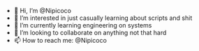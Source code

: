 - 👋 Hi, I’m @Nipicoco
- 👀 I’m interested in just casually learning about scripts and shit
- 🌱 I’m currently learning engineering on systems
- 💞️ I’m looking to collaborate on anything not that hard
- 📫 How to reach me: @Nipicoco


